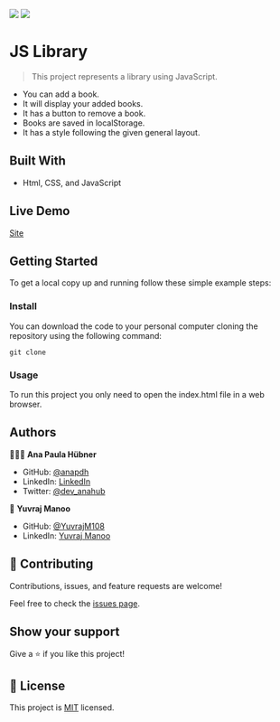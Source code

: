 ![](https://img.shields.io/badge/Microverse-blueviolet) ![](https://img.shields.io/badge/JavaScript-yellow)

# JS Library

> This project represents a library using JavaScript.

 - You can add a book.
 - It will display your added books.
 - It has a button to remove a book.
 - Books are saved in localStorage.
 - It has a style following the given general layout.

## Built With

- Html, CSS, and JavaScript

## Live Demo

[Site](https://anapdh.github.io/awesome-books/)

## Getting Started

To get a local copy up and running follow these simple example steps:

### Install

You can download the code to your personal computer cloning the repository using the following command:

```
git clone
```

### Usage

To run this project you only need to open the index.html file in a web browser.

## Authors

👩🏼‍💻 **Ana Paula Hübner**

- GitHub: [@anapdh](https://github.com/anapdh)
- LinkedIn: [LinkedIn](https://www.linkedin.com/in/anapdh)
- Twitter: [@dev_anahub](https://twitter.com/dev_anahub)

👤 **Yuvraj Manoo**

-   GitHub: [@YuvrajM108](https://github.com/YuvrajM108)
-   LinkedIn: [Yuvraj Manoo](https://www.linkedin.com/in/yuvraj-manoo/)

## 🤝 Contributing

Contributions, issues, and feature requests are welcome!

Feel free to check the [issues page](https://github.com/anapdh/awesome-books/issues).

## Show your support

Give a ⭐️ if you like this project!

## 📝 License

This project is [MIT](./LICENSE) licensed.